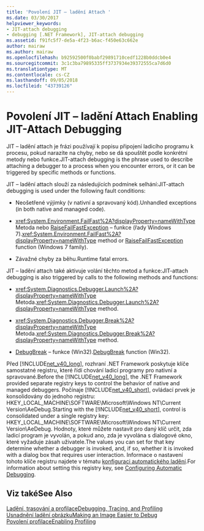 ```yaml
---
title: 'Povolení JIT – ladění Attach '
ms.date: 03/30/2017
helpviewer_keywords:
- JIT-attach debugging
- debugging [.NET Framework], JIT-attach debugging
ms.assetid: f91fc5f7-de5a-4f23-b6ac-f450e63c662e
author: mairaw
ms.author: mairaw
ms.openlocfilehash: b92592500f0babf29891710cedf1228b0ddcb0e4
ms.sourcegitcommit: 3c1c3ba79895335ff3737934e39372555ca7d6d0
ms.translationtype: MT
ms.contentlocale: cs-CZ
ms.lasthandoff: 09/05/2018
ms.locfileid: "43739126"
---
```

# <a name="enabling-jit-attach-debugging"></a><span data-ttu-id="87b86-102">Povolení JIT – ladění Attach </span><span class="sxs-lookup"><span data-stu-id="87b86-102">Enabling JIT-Attach Debugging</span></span>
<span data-ttu-id="87b86-103">JIT – ladění attach je frázi používají k popisu připojení ladicího programu k procesu, pokud narazíte na chyby, nebo se dá spouštět podle konkrétní metody nebo funkce.</span><span class="sxs-lookup"><span data-stu-id="87b86-103">JIT-attach debugging is the phrase used to describe attaching a debugger to a process when you encounter errors, or it can be triggered by specific methods or functions.</span></span>  
  
 <span data-ttu-id="87b86-104">JIT – ladění attach slouží za následujících podmínek selhání:</span><span class="sxs-lookup"><span data-stu-id="87b86-104">JIT-attach debugging is used under the following fault conditions:</span></span>  
  
-   <span data-ttu-id="87b86-105">Neošetřené výjimky (v nativní a spravovaný kód).</span><span class="sxs-lookup"><span data-stu-id="87b86-105">Unhandled exceptions (in both native and managed code).</span></span>  
  
-   <span data-ttu-id="87b86-106"><xref:System.Environment.FailFast%2A?displayProperty=nameWithType> Metoda nebo [RaiseFailFastException](https://go.microsoft.com/fwlink/?LinkId=182107) – funkce (řady Windows 7).</span><span class="sxs-lookup"><span data-stu-id="87b86-106"><xref:System.Environment.FailFast%2A?displayProperty=nameWithType> method or [RaiseFailFastException](https://go.microsoft.com/fwlink/?LinkId=182107) function (Windows 7 family).</span></span>  
  
-   <span data-ttu-id="87b86-107">Závažné chyby za běhu.</span><span class="sxs-lookup"><span data-stu-id="87b86-107">Runtime fatal errors.</span></span>  
  
 <span data-ttu-id="87b86-108">JIT – ladění attach také aktivuje volání těchto metod a funkce:</span><span class="sxs-lookup"><span data-stu-id="87b86-108">JIT-attach debugging is also triggered by calls to the following methods and functions:</span></span>  
  
-   <span data-ttu-id="87b86-109"><xref:System.Diagnostics.Debugger.Launch%2A?displayProperty=nameWithType> Metoda.</span><span class="sxs-lookup"><span data-stu-id="87b86-109"><xref:System.Diagnostics.Debugger.Launch%2A?displayProperty=nameWithType> method.</span></span>  
  
-   <span data-ttu-id="87b86-110"><xref:System.Diagnostics.Debugger.Break%2A?displayProperty=nameWithType> Metoda.</span><span class="sxs-lookup"><span data-stu-id="87b86-110"><xref:System.Diagnostics.Debugger.Break%2A?displayProperty=nameWithType> method.</span></span>  
  
-   <span data-ttu-id="87b86-111">[DebugBreak](https://go.microsoft.com/fwlink/?LinkId=182106) – funkce (Win32).</span><span class="sxs-lookup"><span data-stu-id="87b86-111">[DebugBreak](https://go.microsoft.com/fwlink/?LinkId=182106) function (Win32).</span></span>  
  
 <span data-ttu-id="87b86-112">Před [!INCLUDE[net_v40_long](../../../includes/net-v40-long-md.md)], rozhraní .NET Framework poskytuje klíče samostatné registru, které řídí chování ladicí programy pro nativní a spravované.</span><span class="sxs-lookup"><span data-stu-id="87b86-112">Before the [!INCLUDE[net_v40_long](../../../includes/net-v40-long-md.md)], the .NET Framework provided separate registry keys to control the behavior of native and managed debuggers.</span></span> <span data-ttu-id="87b86-113">Počínaje [!INCLUDE[net_v40_short](../../../includes/net-v40-short-md.md)], ovládací prvek je konsolidovány do jednoho registru: HKEY_LOCAL_MACHINE\SOFTWARE\Microsoft\Windows NT\Current Version\AeDebug.</span><span class="sxs-lookup"><span data-stu-id="87b86-113">Starting with the [!INCLUDE[net_v40_short](../../../includes/net-v40-short-md.md)], control is consolidated under a single registry key: HKEY_LOCAL_MACHINE\SOFTWARE\Microsoft\Windows NT\Current Version\AeDebug.</span></span> <span data-ttu-id="87b86-114">Hodnoty, které můžete nastavit pro daný klíč určit, zda ladicí program je vyvolán, a pokud ano, zda je vyvolána s dialogové okno, které vyžaduje zásah uživatele.</span><span class="sxs-lookup"><span data-stu-id="87b86-114">The values you can set for that key determine whether a debugger is invoked, and, if so, whether it is invoked with a dialog box that requires user interaction.</span></span> <span data-ttu-id="87b86-115">Informace o nastavení tohoto klíče registru najdete v tématu [konfiguraci automatického ladění](https://go.microsoft.com/fwlink/?LinkId=181767).</span><span class="sxs-lookup"><span data-stu-id="87b86-115">For information about setting this registry key, see [Configuring Automatic Debugging](https://go.microsoft.com/fwlink/?LinkId=181767).</span></span>  
  
## <a name="see-also"></a><span data-ttu-id="87b86-116">Viz také</span><span class="sxs-lookup"><span data-stu-id="87b86-116">See Also</span></span>  
 [<span data-ttu-id="87b86-117">Ladění, trasování a profilace</span><span class="sxs-lookup"><span data-stu-id="87b86-117">Debugging, Tracing, and Profiling</span></span>](../../../docs/framework/debug-trace-profile/index.md)  
 [<span data-ttu-id="87b86-118">Usnadnění ladění obrázku</span><span class="sxs-lookup"><span data-stu-id="87b86-118">Making an Image Easier to Debug</span></span>](../../../docs/framework/debug-trace-profile/making-an-image-easier-to-debug.md)  
 [<span data-ttu-id="87b86-119">Povolení profilace</span><span class="sxs-lookup"><span data-stu-id="87b86-119">Enabling Profiling</span></span>](https://msdn.microsoft.com/library/3b669676-f0e0-4ebf-8674-68986dd2020d)
